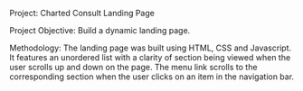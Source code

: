 Project: Charted Consult Landing Page

Project Objective: Build a dynamic landing page.  

Methodology: The landing page was built using HTML, CSS and Javascript. It features an unordered list with a clarity of section being viewed when the user scrolls up and down on the page. The menu link scrolls to the corresponding section when the user clicks on an item in the navigation bar.
